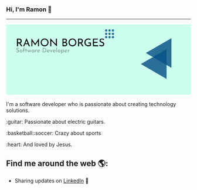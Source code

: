 ### Hi, I'm Ramon 👋
<hr>

<img src="GitHubBG.png" class="ndfHFb-c4YZDc-HiaYvf-RJLb9c" alt="Exibindo GitHubBG.png" aria-hidden="true">

<p>I'm a software developer who is passionate about creating technology solutions.</p> 
<p>:guitar: Passionate about electric guitars. 
<p>:basketball::soccer: Crazy about sports  
<p>:heart: And loved by Jesus.</p>

## Find me around the web 🌎:
- Sharing updates on <a href="https://www.linkedin.com/in/ramonbsales/">LinkedIn</a> 💼
<!--
**ramonborges15/ramonborges15** is a ✨ _special_ ✨ repository because its `README.md` (this file) appears on your GitHub profile.

Here are some ideas to get you started:
https://gist.github.com/rxaviers/7360908
- 🔭 I’m currently working on ...
- 🌱 I’m currently learning ...
- 👯 I’m looking to collaborate on ...
- 🤔 I’m looking for help with ...
- 💬 Ask me about ...
- 📫 How to reach me: ...
- 😄 Pronouns: ...
- ⚡ Fun fact: ...
-->
